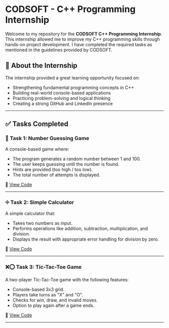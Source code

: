 # CODSOFT - C++ Programming Internship

Welcome to my repository for the **CODSOFT C++ Programming Internship**. This internship allowed me to improve my C++ programming skills through hands-on project development. I have completed the required tasks as mentioned in the guidelines provided by CODSOFT.

## 🧠 About the Internship

The internship provided a great learning opportunity focused on:
- Strengthening fundamental programming concepts in C++
- Building real-world console-based applications
- Practicing problem-solving and logical thinking
- Creating a strong GitHub and LinkedIn presence

---

## ✅ Tasks Completed

### 🔢 Task 1: Number Guessing Game
A console-based game where:
- The program generates a random number between 1 and 100.
- The user keeps guessing until the number is found.
- Hints are provided (too high / too low).
- The total number of attempts is displayed.

📂 [View Code](./Task1_NumberGuessingGame.cpp)

---

### ➗ Task 2: Simple Calculator
A simple calculator that:
- Takes two numbers as input.
- Performs operations like addition, subtraction, multiplication, and division.
- Displays the result with appropriate error handling for division by zero.

📂 [View Code](./Task2_SimpleCalculator.cpp)

---

### ❌⭕ Task 3: Tic-Tac-Toe Game
A two-player Tic-Tac-Toe game with the following features:
- Console-based 3x3 grid.
- Players take turns as "X" and "O".
- Checks for win, draw, and invalid moves.
- Option to play again after a game ends.

📂 [View Code](./Task3_TicTacToe.cpp)

---
